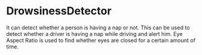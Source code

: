 # DrowsinessDetector
It can detect whether a person is having a nap or not. 
This can be used to detect whether a driver is having a nap while driving and alert him.
Eye Aspect Ratio is used to find whether eyes are closed for a certain amount of time.